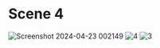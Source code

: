 # Scene 4

![Screenshot 2024-04-23 002149](https://github.com/31Sanskrati/Virtual-Reality-Project/assets/78686887/c5449f6c-5860-4876-a92c-2570a1754fd5)
![4](https://github.com/Akshatg720/Virtual-Reality-Project2/assets/81717751/90b85e20-bd81-4399-8866-8ac6a037949f)
![3](https://github.com/Akshatg720/Virtual-Reality-Project2/assets/81717751/0a3d8e6a-78f6-48c8-adb8-e7a4c9291b72)

